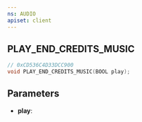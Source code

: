 ```yaml
---
ns: AUDIO
apiset: client
---
```

## PLAY_END_CREDITS_MUSIC

```c
// 0xCD536C4D33DCC900
void PLAY_END_CREDITS_MUSIC(BOOL play);
```


## Parameters
* **play**: